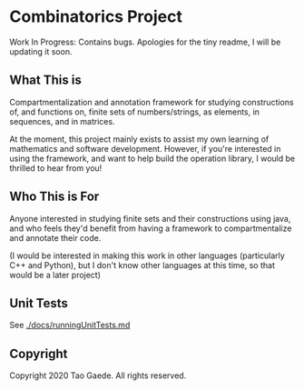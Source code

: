 # Combinatorics Project 

 Work In Progress: Contains bugs.  Apologies for the tiny readme, I will be updating it soon.

## What This is
Compartmentalization and annotation framework for studying constructions of, and functions on, finite sets of numbers/strings, as elements, in sequences, and in matrices.

At the moment, this project mainly exists to assist my own learning of mathematics and software development.  However, if you're interested in using the framework, and want to help build the operation library, I would be thrilled to hear from you!

## Who This is For
Anyone interested in studying finite sets and their constructions using java, and who feels they'd benefit from having a framework to compartmentalize and annotate their code.

(I would be interested in making this work in other languages (particularly C++ and Python), but I don't know other languages at this time, so that would be a later project)

## Unit Tests

See [./docs/runningUnitTests.md](docs/runningUnitTests.md)

## Copyright
Copyright 2020 Tao Gaede. All rights reserved.
